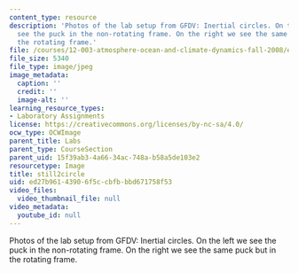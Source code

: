 ```yaml
---
content_type: resource
description: 'Photos of the lab setup from GFDV: Inertial circles. On the left we
  see the puck in the non-rotating frame. On the right we see the same puck but in
  the rotating frame.'
file: /courses/12-003-atmosphere-ocean-and-climate-dynamics-fall-2008/ed27b96143906f5ccbfbbbd671758f53_still2circle.jpg
file_size: 5340
file_type: image/jpeg
image_metadata:
  caption: ''
  credit: ''
  image-alt: ''
learning_resource_types:
- Laboratory Assignments
license: https://creativecommons.org/licenses/by-nc-sa/4.0/
ocw_type: OCWImage
parent_title: Labs
parent_type: CourseSection
parent_uid: 15f39ab3-4a66-34ac-748a-b58a5de103e2
resourcetype: Image
title: still2circle
uid: ed27b961-4390-6f5c-cbfb-bbd671758f53
video_files:
  video_thumbnail_file: null
video_metadata:
  youtube_id: null
---
```

Photos of the lab setup from GFDV: Inertial circles. On the left we see the puck in the non-rotating frame. On the right we see the same puck but in the rotating frame.
